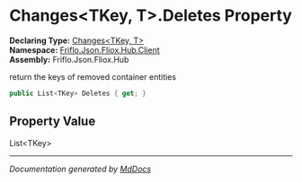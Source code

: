 ﻿<!--  
  <auto-generated>   
    The contents of this file were generated by a tool.  
    Changes to this file may be list if the file is regenerated  
  </auto-generated>   
-->

# Changes\<TKey, T\>.Deletes Property

**Declaring Type:** [Changes\<TKey, T\>](../index.md)  
**Namespace:** [Friflo.Json.Fliox.Hub.Client](../../index.md)  
**Assembly:** Friflo.Json.Fliox.Hub

 return the keys of removed container entities 

```csharp
public List<TKey> Deletes { get; }
```

## Property Value

List\<TKey\>

___

*Documentation generated by [MdDocs](https://github.com/ap0llo/mddocs)*
